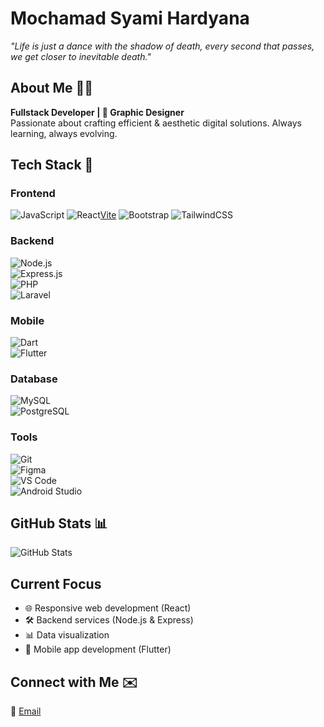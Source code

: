 # **Mochamad Syami Hardyana**  
*"Life is just a dance with the shadow of death, every second that passes, we get closer to inevitable death."*  

## **About Me** 👨‍💻  
**Fullstack Developer | 🎨 Graphic Designer**  
Passionate about crafting efficient & aesthetic digital solutions. Always learning, always evolving.  

## **Tech Stack** 🚀  

### **Frontend**  
![JavaScript](https://img.shields.io/badge/-JavaScript-F7DF1E?style=flat-square&logo=javascript&logoColor=black) ![React](https://img.shields.io/badge/-React-61DAFB?style=flat-square&logo=react&logoColor=black)[Vite](https://img.shields.io/badge/-Vite-646CFF?style=flat-square&logo=vite&logoColor=white) ![Bootstrap](https://img.shields.io/badge/-Bootstrap-7952B3?style=flat-square&logo=bootstrap&logoColor=white) ![TailwindCSS](https://img.shields.io/badge/-TailwindCSS-38B2AC?style=flat-square&logo=tailwind-css&logoColor=white)  

### **Backend**  
![Node.js](https://img.shields.io/badge/-Node.js-339933?style=flat-square&logo=node.js&logoColor=white)  
![Express.js](https://img.shields.io/badge/-Express.js-000000?style=flat-square&logo=express&logoColor=white)  
![PHP](https://img.shields.io/badge/-PHP-777BB4?style=flat-square&logo=php&logoColor=white)  
![Laravel](https://img.shields.io/badge/-Laravel-FF2D20?style=flat-square&logo=laravel&logoColor=white)  

### **Mobile**  
![Dart](https://img.shields.io/badge/-Dart-0175C2?style=flat-square&logo=dart&logoColor=white)  
![Flutter](https://img.shields.io/badge/-Flutter-02569B?style=flat-square&logo=flutter&logoColor=white)  

### **Database**  
![MySQL](https://img.shields.io/badge/-MySQL-4479A1?style=flat-square&logo=mysql&logoColor=white)  
![PostgreSQL](https://img.shields.io/badge/-PostgreSQL-4169E1?style=flat-square&logo=postgresql&logoColor=white)  

### **Tools**  
![Git](https://img.shields.io/badge/-Git-F05032?style=flat-square&logo=git&logoColor=white)  
![Figma](https://img.shields.io/badge/-Figma-F24E1E?style=flat-square&logo=figma&logoColor=white)  
![VS Code](https://img.shields.io/badge/-VS%20Code-007ACC?style=flat-square&logo=visual-studio-code&logoColor=white)  
![Android Studio](https://img.shields.io/badge/-Android%20Studio-3DDC84?style=flat-square&logo=android-studio&logoColor=white)  

## **GitHub Stats** 📊  
![GitHub Stats](https://github-readme-stats.vercel.app/api?username=arctadapt&show_icons=true&theme=radical&hide_border=true&bg_color=0D1117&title_color=58A6FF&icon_color=58A6FF&text_color=C9D1D9)  

## **Current Focus**  
- 🌐 Responsive web development (React)  
- 🛠️ Backend services (Node.js & Express)  
- 📊 Data visualization  
- 📱 Mobile app development (Flutter)  

## **Connect with Me** ✉️  
📧 [Email](mailto:mochammadsyamihardiana@gmail.com)  
